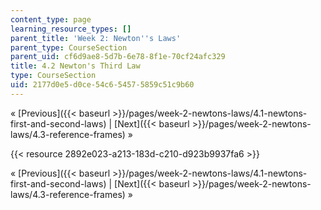 ```yaml
---
content_type: page
learning_resource_types: []
parent_title: 'Week 2: Newton''s Laws'
parent_type: CourseSection
parent_uid: cf6d9ae8-5d7b-6e78-8f1e-70cf24afc329
title: 4.2 Newton's Third Law
type: CourseSection
uid: 2177d0e5-d0ce-54c6-5457-5859c51c9b60
---
```


« [Previous]({{< baseurl >}}/pages/week-2-newtons-laws/4.1-newtons-first-and-second-laws) | [Next]({{< baseurl >}}/pages/week-2-newtons-laws/4.3-reference-frames) »

{{< resource 2892e023-a213-183d-c210-d923b9937fa6 >}}

« [Previous]({{< baseurl >}}/pages/week-2-newtons-laws/4.1-newtons-first-and-second-laws) | [Next]({{< baseurl >}}/pages/week-2-newtons-laws/4.3-reference-frames) »